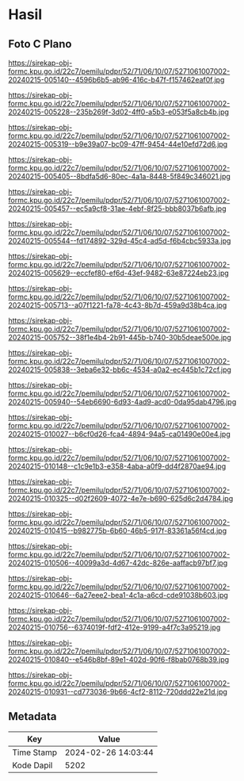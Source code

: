 # Hasil

## Foto C Plano

https://sirekap-obj-formc.kpu.go.id/22c7/pemilu/pdpr/52/71/06/10/07/5271061007002-20240215-005140--4596b6b5-ab96-416c-b47f-f157462eaf0f.jpg

https://sirekap-obj-formc.kpu.go.id/22c7/pemilu/pdpr/52/71/06/10/07/5271061007002-20240215-005228--235b269f-3d02-4ff0-a5b3-e053f5a8cb4b.jpg

https://sirekap-obj-formc.kpu.go.id/22c7/pemilu/pdpr/52/71/06/10/07/5271061007002-20240215-005319--b9e39a07-bc09-47ff-9454-44e10efd72d6.jpg

https://sirekap-obj-formc.kpu.go.id/22c7/pemilu/pdpr/52/71/06/10/07/5271061007002-20240215-005405--8bdfa5d6-80ec-4a1a-8448-5f849c346021.jpg

https://sirekap-obj-formc.kpu.go.id/22c7/pemilu/pdpr/52/71/06/10/07/5271061007002-20240215-005457--ec5a9cf8-31ae-4ebf-8f25-bbb8037b6afb.jpg

https://sirekap-obj-formc.kpu.go.id/22c7/pemilu/pdpr/52/71/06/10/07/5271061007002-20240215-005544--fd174892-329d-45c4-ad5d-f6b4cbc5933a.jpg

https://sirekap-obj-formc.kpu.go.id/22c7/pemilu/pdpr/52/71/06/10/07/5271061007002-20240215-005629--eccfef80-ef6d-43ef-9482-63e87224eb23.jpg

https://sirekap-obj-formc.kpu.go.id/22c7/pemilu/pdpr/52/71/06/10/07/5271061007002-20240215-005713--a07f1221-fa78-4c43-8b7d-459a9d38b4ca.jpg

https://sirekap-obj-formc.kpu.go.id/22c7/pemilu/pdpr/52/71/06/10/07/5271061007002-20240215-005752--38f1e4b4-2b91-445b-b740-30b5deae500e.jpg

https://sirekap-obj-formc.kpu.go.id/22c7/pemilu/pdpr/52/71/06/10/07/5271061007002-20240215-005838--3eba6e32-bb6c-4534-a0a2-ec445b1c72cf.jpg

https://sirekap-obj-formc.kpu.go.id/22c7/pemilu/pdpr/52/71/06/10/07/5271061007002-20240215-005940--54eb6690-6d93-4ad9-acd0-0da95dab4796.jpg

https://sirekap-obj-formc.kpu.go.id/22c7/pemilu/pdpr/52/71/06/10/07/5271061007002-20240215-010027--b6cf0d26-fca4-4894-94a5-ca01490e00e4.jpg

https://sirekap-obj-formc.kpu.go.id/22c7/pemilu/pdpr/52/71/06/10/07/5271061007002-20240215-010148--c1c9e1b3-e358-4aba-a0f9-dd4f2870ae94.jpg

https://sirekap-obj-formc.kpu.go.id/22c7/pemilu/pdpr/52/71/06/10/07/5271061007002-20240215-010325--d02f2609-4072-4e7e-b690-625d6c2d4784.jpg

https://sirekap-obj-formc.kpu.go.id/22c7/pemilu/pdpr/52/71/06/10/07/5271061007002-20240215-010415--b982775b-6b60-46b5-917f-83361a56f4cd.jpg

https://sirekap-obj-formc.kpu.go.id/22c7/pemilu/pdpr/52/71/06/10/07/5271061007002-20240215-010506--40099a3d-4d67-42dc-826e-aaffacb97bf7.jpg

https://sirekap-obj-formc.kpu.go.id/22c7/pemilu/pdpr/52/71/06/10/07/5271061007002-20240215-010646--6a27eee2-bea1-4c1a-a6cd-cde91038b603.jpg

https://sirekap-obj-formc.kpu.go.id/22c7/pemilu/pdpr/52/71/06/10/07/5271061007002-20240215-010756--6374019f-fdf2-412e-9199-a4f7c3a95219.jpg

https://sirekap-obj-formc.kpu.go.id/22c7/pemilu/pdpr/52/71/06/10/07/5271061007002-20240215-010840--e546b8bf-89e1-402d-90f6-f8bab0768b39.jpg

https://sirekap-obj-formc.kpu.go.id/22c7/pemilu/pdpr/52/71/06/10/07/5271061007002-20240215-010931--cd773036-9b66-4cf2-8112-720ddd22e21d.jpg


## Metadata

| Key        | Value               |
| ---------- | ------------------- |
| Time Stamp | 2024-02-26 14:03:44 |
| Kode Dapil | 5202                |



